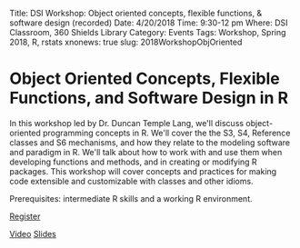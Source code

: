 Title: DSI Workshop: Object oriented concepts, flexible functions, & software design (recorded)
Date: 4/20/2018
Time: 9:30-12 pm
Where: DSI Classroom, 360 Shields Library
Category: Events
Tags: Workshop, Spring 2018, R, rstats
xnonews: true
slug: 2018WorkshopObjOriented

#  Object Oriented Concepts, Flexible Functions, and Software Design in R

In this workshop led by Dr. Duncan Temple Lang, we'll discuss object-oriented programming concepts in R.  We'll cover the  the S3, S4, Reference classes and S6 mechanisms, and how they relate to the modeling software and paradigm in R.  We'll talk about how to work with and use them when developing functions and methods, and in creating or modifying R packages. This workshop will cover concepts and practices for making code extensible and customizable with classes and other idioms. 

Prerequisites: intermediate R skills and a working R environment. 

[Register](https://forms.library.ucdavis.edu/classes/descriptions.php)

[Video](https://youtu.be/Gc-d96yQmyU)
[Slides](https://github.com/dsidavis/ROOPWorkshop)